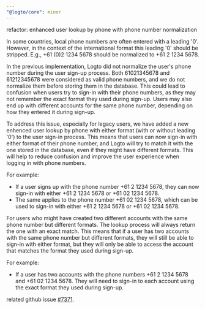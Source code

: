 ```yaml
---
"@logto/core": minor
---
```


refactor: enhanced user lookup by phone with phone number normalization

In some countries, local phone numbers are often entered with a leading '0'. However, in the context of the international format this leading '0' should be stripped. E.g., +61 (0)2 1234 5678 should be normalized to +61 2 1234 5678.

In the previous implementation, Logto did not normalize the user's phone number during the user sign-up process. Both 61021345678 and 61212345678 were considered as valid phone numbers, and we do not normalize them before storing them in the database. This could lead to confusion when users try to sign-in with their phone numbers, as they may not remember the exact format they used during sign-up. Users may also end up with different accounts for the same phone number, depending on how they entered it during sign-up.

To address this issue, especially for legacy users, we have added a new enhenced user lookup by phone with either format (with or without leading '0') to the user sign-in process. This means that users can now sign-in with either format of their phone number, and Logto will try to match it with the one stored in the database, even if they might have different formats. This will help to reduce confusion and improve the user experience when logging in with phone numbers.

For example:

- If a user signs up with the phone number +61 2 1234 5678, they can now sign-in with either +61 2 1234 5678 or +61 02 1234 5678.
- The same applies to the phone number +61 02 1234 5678, which can be used to sign-in with either +61 2 1234 5678 or +61 02 1234 5678.

For users who might have created two different accounts with the same phone number but different formats. The lookup process will always return the one with an exact match. This means that if a user has two accounts with the same phone number but different formats, they will still be able to sign-in with either format, but they will only be able to access the account that matches the format they used during sign-up.

For example:

- If a user has two accounts with the phone numbers +61 2 1234 5678 and +61 02 1234 5678. They will need to sign-in to each account using the exact format they used during sign-up.

related github issue [#7371](https://github.com/logto-io/logto/issues/7371).
